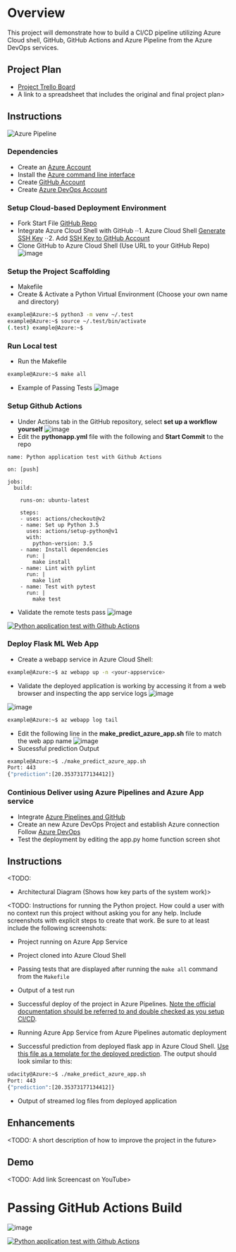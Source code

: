 # Overview

This project will demonstrate how to build a CI/CD pipeline utilizing Azure Cloud shell, GitHub, GitHub Actions and Azure Pipeline from the Azure DevOps services.

## Project Plan
* [Project Trello Board](https://trello.com/b/utPUpbKs/azure-webapp-pipeline)
* A link to a spreadsheet that includes the original and final project plan>

## Instructions
![Azure Pipeline](https://user-images.githubusercontent.com/89496176/159104344-83559ddd-c537-4ccd-9bc0-603344079cf7.jpg)


### Dependencies
* Create an [Azure Account](https://portal.azure.com)
* Install the [Azure command line interface](https://docs.microsoft.com/en-us/cli/azure/install-azure-cli?view=azure-cli-latest)
* Create [GitHub Account](https://docs.github.com/en/get-started/signing-up-for-github/signing-up-for-a-new-github-account)
* Create [Azure DevOps Account](https://azure.microsoft.com/en-us/services/devops/)


### Setup Cloud-based Deployment Environment
* Fork Start File [GitHub Repo](https://github.com/Jake4PCAPS/azure-pipeline)
* Integrate Azure Cloud Shell with GitHub
⋅⋅1. Azure Cloud Shell [Generate SSH Key](https://docs.github.com/en/authentication/connecting-to-github-with-ssh/generating-a-new-ssh-key-and-adding-it-to-the-ssh-agent)
⋅⋅2. Add [SSH Key to GitHub Account](https://docs.github.com/en/authentication/connecting-to-github-with-ssh/adding-a-new-ssh-key-to-your-github-account)
* Clone GitHub to Azure Cloud Shell (Use URL to your GitHub Repo)
![image](https://user-images.githubusercontent.com/89496176/159137779-4e7fa523-bf31-4e9a-985d-ad3b2bdec24e.png)

### Setup the Project Scaffolding
* Makefile
* Create & Activate a Python Virtual Environment (Choose your own name and directory)

```bash
example@Azure:~$ python3 -m venv ~/.test
example@Azure:~$ source ~/.test/bin/activate
(.test) example@Azure:~$ 
```


### Run Local test
* Run the Makefile
```bash
example@Azure:~$ make all
```
* Example of Passing Tests
![image](https://user-images.githubusercontent.com/89496176/159138090-b24bed2c-8610-4bfa-8032-135694bd9027.png)


### Setup Github Actions
* Under Actions tab in the GitHub repository, select **set up a workflow yourself**
![image](https://user-images.githubusercontent.com/89496176/159138274-e6302440-a224-4139-a476-76e9804c5f80.png)
* Edit the **pythonapp.yml** file with the following and **Start Commit** to the repo
```
name: Python application test with Github Actions

on: [push]

jobs:
  build:

    runs-on: ubuntu-latest

    steps:
    - uses: actions/checkout@v2
    - name: Set up Python 3.5
      uses: actions/setup-python@v1
      with:
        python-version: 3.5
    - name: Install dependencies
      run: |
        make install
    - name: Lint with pylint
      run: |
        make lint
    - name: Test with pytest
      run: |
        make test
```

* Validate the remote tests pass
![image](https://user-images.githubusercontent.com/89496176/159138359-79b3f663-f049-4277-a4c2-49c5b16ddac0.png)

[![Python application test with Github Actions](https://github.com/Jake4PCAPS/azure-pipeline/actions/workflows/pythonapp.yml/badge.svg)](https://github.com/Jake4PCAPS/azure-pipeline/actions/workflows/pythonapp.yml)

### Deploy Flask ML Web App
* Create a webapp service in Azure Cloud Shell:
```bash
example@Azure:~$ az webapp up -n <your-appservice>
```
* Validate the deployed application is working by accessing it from a web browser and inspecting the app service logs
![image](https://user-images.githubusercontent.com/89496176/159138982-76eeb19c-492c-42e9-bb0d-bce7ce4d23d2.png)

![image](https://user-images.githubusercontent.com/89496176/159139007-ba412cce-ee81-4267-a804-b39779df7327.png)

```bash
example@Azure:~$ az webapp log tail
```
* Edit the following line in the **make_predict_azure_app.sh** file to match the web app name
![image](https://user-images.githubusercontent.com/89496176/159138930-01dcc042-95cd-44f3-a907-79c38c4ad46f.png)
* Sucessful prediction Output
```bash
example@Azure:~$ ./make_predict_azure_app.sh
Port: 443
{"prediction":[20.35373177134412]}
```


 ### Continious Deliver using Azure Pipelines and Azure App service
* Integrate [Azure Pipelines and GitHub](https://docs.microsoft.com/en-us/azure/devops/pipelines/repos/github?view=azure-devops&tabs=yaml)
* Create an new Azure DevOps Project and establish Azure connection
Follow [Azure DevOps](https://docs.microsoft.com/en-us/azure/devops/pipelines/ecosystems/python-webapp?view=azure-devops#create-an-azure-devops-project-and-connect-to-azure)
* Test the deployment by editing the app.py home function
screen shot

## Instructions

<TODO:  
* Architectural Diagram (Shows how key parts of the system work)>

<TODO:  Instructions for running the Python project.  How could a user with no context run this project without asking you for any help.  Include screenshots with explicit steps to create that work. Be sure to at least include the following screenshots:

* Project running on Azure App Service

* Project cloned into Azure Cloud Shell

* Passing tests that are displayed after running the `make all` command from the `Makefile`

* Output of a test run

* Successful deploy of the project in Azure Pipelines.  [Note the official documentation should be referred to and double checked as you setup CI/CD](https://docs.microsoft.com/en-us/azure/devops/pipelines/ecosystems/python-webapp?view=azure-devops).

* Running Azure App Service from Azure Pipelines automatic deployment

* Successful prediction from deployed flask app in Azure Cloud Shell.  [Use this file as a template for the deployed prediction](https://github.com/udacity/nd082-Azure-Cloud-DevOps-Starter-Code/blob/master/C2-AgileDevelopmentwithAzure/project/starter_files/flask-sklearn/make_predict_azure_app.sh).
The output should look similar to this:

```bash
udacity@Azure:~$ ./make_predict_azure_app.sh
Port: 443
{"prediction":[20.35373177134412]}
```

* Output of streamed log files from deployed application

> 

## Enhancements

<TODO: A short description of how to improve the project in the future>

## Demo 

<TODO: Add link Screencast on YouTube>

# Passing GitHub Actions Build
![image](https://user-images.githubusercontent.com/89496176/158027589-48a6dab7-f8f7-43c5-bfa2-31a030de7ff2.png)


[![Python application test with Github Actions](https://github.com/Jake4PCAPS/azure-pipeline/actions/workflows/pythonapp.yml/badge.svg)](https://github.com/Jake4PCAPS/azure-pipeline/actions/workflows/pythonapp.yml)
